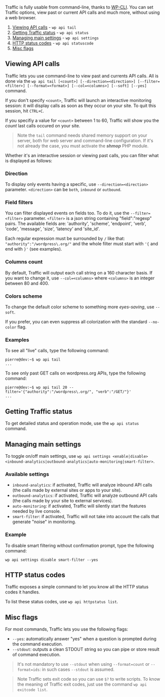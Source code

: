 Traffic is fully usable from command-line, thanks to [WP-CLI](https://wp-cli.org/). You can set Traffic options, view past or current API calls and much more, without using a web browser.

1. [Viewing API calls](#viewing-api-calls) - `wp api tail`
2. [Getting Traffic status](#getting-traffic-status) - `wp api status`
3. [Managing main settings](#managing-main-settings) - `wp api settings`
4. [HTTP status codes](#http-status-codes) - `wp api statuscode`
5. [Misc flags](#misc-flags)

## Viewing API calls

Traffic lets you use command-line to view past and currents API calls. All is done via the `wp api tail [<count>] [--direction=<direction>] [--filter=<filter>] [--format=<format>] [--col=<columns>] [--soft] [--yes]` command.

If you don't specify `<count>`, Traffic will launch an interactive monitoring session: it will display calls as soon as they occur on your site. To quit this session, hit `CTRL+C`.

If you specifiy a value for `<count>` between 1 to 60, Traffic will show you the *count* last calls occured on your site.

> Note the `tail` command needs shared memory support on your server, both for web server and command-line configuration. If it's not already the case, you must activate the ***shmop*** PHP module.

Whether it's an interactive session or viewing past calls, you can filter what is displayed as follows:

### Direction

To display only events having a specific, use `--direction=<direction>` parameter. `<direction>` can be `both`, `inbound` or `outbound`.

### Field filters

You can filter displayed events on fields too. To do it, use the `--filter=<filter>` parameter. `<filter>` is a json string containing "field":"regexp" pairs. The available fields are: 'authority', 'scheme', 'endpoint', 'verb', 'code', 'message', 'size', 'latency' and 'site_id'.

Each regular expression must be surrounded by `/` like that: `"authority":"/wordpress\.org/"` and the whole filter must start with `'{` and end with `}'` (see examples).

### Columns count

By default, Traffic will output each call string on a 160 character basis. If you want to change it, use `--col=<columns>` where `<columns>` is an integer between 80 and 400.

### Colors scheme

To change the default color scheme to something more *eyes-saving*, use `--soft`.

If you prefer, you can even suppress all colorization with the standard `--no-color` flag.

### Examples

To see all "live" calls, type the following command:
```console
pierre@dev:~$ wp api tail
...
```

To see only past GET calls on wordpress.org APIs, type the following command:
```console
pierre@dev:~$ wp api tail 20 --filter='{"authority":"/wordpress\.org/", "verb":"/GET/"}'
...
```

## Getting Traffic status

To get detailed status and operation mode, use the `wp api status` command.

## Managing main settings

To toggle on/off main settings, use `wp api settings <enable|disable> <inbound-analytics|outbound-analytics|auto-monitoring|smart-filter>`.

### Available settings

- `inbound-analytics`: if activated, Traffic will analyze inbound API calls (the calls made by external sites or apps to your site).
- `outbound-analytics`: if activated, Traffic will analyze outbound API calls (the calls made by your site to external services).
- `auto-monitoring`: if activated, Traffic will silently start the features needed by live console.
- `smart-filter`: if activated, Traffic will not take into account the calls that generate "noise" in monitoring.

### Example

To disable smart filtering without confirmation prompt, type the following command:
```console
wp api settings disable smart-filter --yes
```

## HTTP status codes

Traffic exposes a simple command to let you know all the HTTP status codes it handles.

To list these status codes, use `wp api httpstatus list`.

## Misc flags

For most commands, Traffic lets you use the following flags:
- `--yes`: automatically answer "yes" when a question is prompted during the command execution.
- `--stdout`: outputs a clean STDOUT string so you can pipe or store result of command execution.

> It's not mandatory to use `--stdout` when using `--format=count` or `--format=ids`: in such cases `--stdout` is assumed.

> Note Traffic sets exit code so you can use `$?` to write scripts.
> To know the meaning of Traffic exit codes, just use the command `wp api exitcode list`.